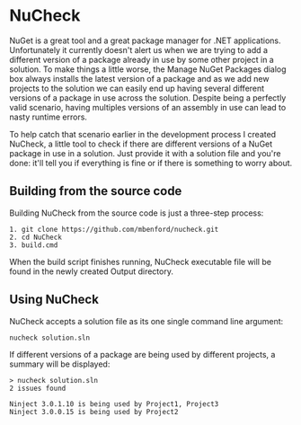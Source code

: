 # NuCheck

NuGet is a great tool and a great package manager for .NET applications. Unfortunately it currently doesn't alert us when we are trying to add a different version of a package already in use by some other project in a solution. To make things a little worse, the Manage NuGet Packages dialog box always installs the latest version of a package and as we add new projects to the solution we can easily end up having several different versions of a package in use across the solution. Despite being a perfectly valid scenario, having multiples versions of an assembly in use can lead to nasty runtime errors.

To help catch that scenario earlier in the development process I created NuCheck, a little tool to check if there are different versions of a NuGet package in use in a solution. Just provide it with a solution file and you're done: it'll tell you if everything is fine or if there is something to worry about.

## Building from the source code

Building NuCheck from the source code is just a three-step process:

	1. git clone https://github.com/mbenford/nucheck.git
	2. cd NuCheck
	3. build.cmd

When the build script finishes running, NuCheck executable file will be found in the newly created Output directory.

## Using NuCheck

NuCheck accepts a solution file as its one single command line argument:

	nucheck solution.sln

If different versions of a package are being used by different projects, a summary will be displayed:

	> nucheck solution.sln
	2 issues found

	Ninject 3.0.1.10 is being used by Project1, Project3
	Ninject 3.0.0.15 is being used by Project2

